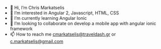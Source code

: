 - 👋 Hi, I’m Chris Markatselis
- 👀 I’m interested in Angular 2, Javascript, HTML, CSS
- 🌱 I’m currently learning Angular Ionic
- 💞️ I’m looking to collaborate on develop a mobile app with angular ionic framework
- 📫 How to reach me cmarkatselis@traveldash.gr or c.markatselis@gmail.com

<!---
cmarkatselis/cmarkatselis is a ✨ special ✨ repository because its `README.md` (this file) appears on your GitHub profile.
You can click the Preview link to take a look at your changes.
--->
